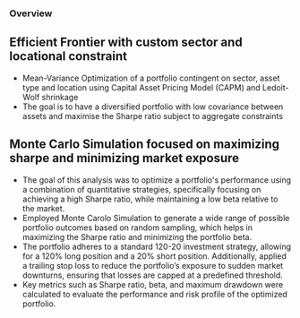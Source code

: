### Overview 

## Efficient Frontier with custom sector and locational constraint
- Mean-Variance Optimization of a portfolio contingent on sector, asset type and location using Capital Asset Pricing Model (CAPM) and Ledoit-Wolf shrinkage
- The goal is to have a diversified portfolio with low covariance between assets and maximise the Sharpe ratio subject to aggregate constraints


## Monte Carlo Simulation focused on maximizing sharpe and minimizing market exposure 
- The goal of this analysis was to optimize a portfolio's performance using a combination of quantitative strategies, specifically focusing on achieving a high Sharpe ratio, while maintaining a low beta relative to the market. 
- Employed Monte Carolo Simulation to generate a wide range of possible portfolio outcomes based on random sampling, which helps in maximizing the Sharpe ratio and minimizing the portfolio beta.
- The portfolio adheres to a standard 120-20 investment strategy, allowing for a 120% long position and a 20% short position. Additionally, applied a trailing stop loss to reduce the portfolio’s exposure to sudden market downturns, ensuring that losses are capped at a predefined threshold.
- Key metrics such as Sharpe ratio, beta, and maximum drawdown were calculated to evaluate the performance and risk profile of the optimized portfolio.
